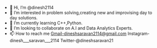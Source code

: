 - 👋 Hi, I’m @dinesh2114
- 👀 I’m interested in problem solving,creating new and improvising day to day solutions.
- 🌱 I’m currently learning C++,Python.
- 💞️ I’m looking to collaborate on A.I and Data Analytics Experts.
- 📫 How to reach me  Gmail-dineshsaravan2114@gmail.com 
                      Instagram-dinesh___saravan___2114
                      Twitter-@dineshsaravan21

<!---
dinesh2114/dinesh2114 is a ✨ special ✨ repository because its `README.md` (this file) appears on your GitHub profile.
You can click the Preview link to take a look at your changes.
--->
